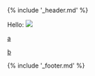 {% include '_header.md' %}

Hello: ![](hello.png)

[a](a/A.md)

[b](b/B.html)

{% include '_footer.md' %}
